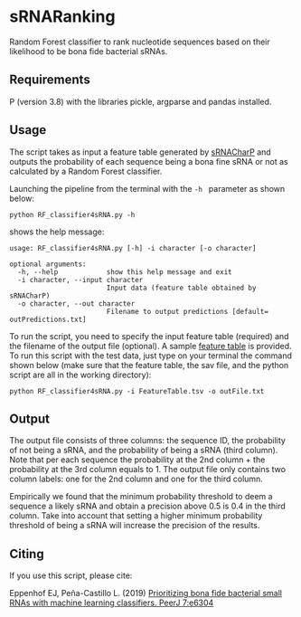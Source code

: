 # sRNARanking
Random Forest classifier to rank nucleotide sequences based on their likelihood to be bona fide bacterial sRNAs.

## Requirements

P (version 3.8) with the libraries pickle, argparse and pandas installed. 

## Usage
The script takes as input a feature table generated by [sRNACharP](https://github.com/bioinformaticslabatmun/sRNACharP) and outputs the probability of each sequence being a bona fine sRNA or not as calculated by a Random Forest classifier.

Launching the pipeline from the terminal with the `-h ` parameter as shown below:
```
python RF_classifier4sRNA.py -h
```

shows the help message:
```
usage: RF_classifier4sRNA.py [-h] -i character [-o character]

optional arguments:
  -h, --help            show this help message and exit
  -i character, --input character
                        Input data (feature table obtained by sRNACharP)
  -o character, --out character
                        Filename to output predictions [default= outPredictions.txt]
```

To run the script,  you need to specify the input feature table (required) and the filename of the output file (optional). A sample [feature table](FeatureTable.tsv) is provided. To run this script with the test data, just type on your terminal the command shown below (make sure that the feature table, the sav file, and the python script are all in the working directory):

```
python RF_classifier4sRNA.py -i FeatureTable.tsv -o outFile.txt
```

## Output

The output file consists of three columns: the sequence ID, the probability of not being a sRNA, and the probability of being a sRNA (third column). Note that per each sequence the probability at the 2nd column + the probability at the 3rd column equals to 1. The output file only contains two column labels: one for the 2nd column and one for the third column.

Empirically we found that the minimum probability threshold to deem a sequence a likely sRNA and obtain a precision above 0.5 is 0.4 in the third column. Take into account that setting a higher minimum probability threshold of being a sRNA will increase the precision of the results.

## Citing
If you use this script, please cite:

Eppenhof EJ, Peña-Castillo L. (2019) [Prioritizing bona fide bacterial small RNAs with machine learning classifiers. PeerJ 7:e6304](https://doi.org/10.7717/peerj.6304)
